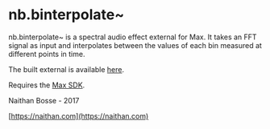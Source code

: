 #  nb.binterpolate~ #

nb.binterpolate~ is a spectral audio effect external for Max. It takes an FFT signal as input and interpolates between the values of each bin measured at different points in time. 

The built external is available [here](https://www.naithan.com/max/).

Requires the [Max SDK](https://cycling74.com/downloads/sdk). 

Naithan Bosse - 2017

[https://naithan.com](https://naithan.com)

